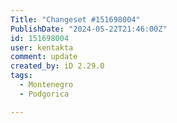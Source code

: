 ```yaml
---
Title: "Changeset #151698004"
PublishDate: "2024-05-22T21:46:00Z"
id: 151698004
user: kentakta
comment: update
created_by: iD 2.29.0
tags:
  - Montenegro
  - Podgorica

---
```

